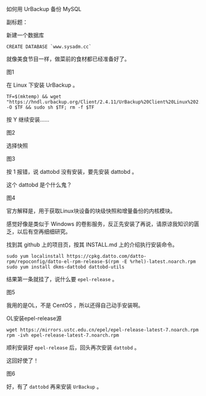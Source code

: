 如何用 UrBackup 备份 MySQL

副标题：







新建一个数据库

```mysql
CREATE DATABASE `www.sysadm.cc`
```



就像美食节目一样，做菜前的食材都已经准备好了。

图1





在 Linux 下安装 UrBackup 。

```shell
TF=$(mktemp) && wget "https://hndl.urbackup.org/Client/2.4.11/UrBackup%20Client%20Linux%202.4.11.sh" -O $TF && sudo sh $TF; rm -f $TF
```

按 Y 继续安装......

图2



选择快照

图3



按 1 报错，说 dattobd 没有安装，要先安装 dattobd 。

这个 dattobd 是个什么鬼？

图4



官方解释是，用于获取Linux块设备的块级快照和增量备份的内核模块。

感觉好像是类似于 Windows 的卷影服务，反正先安装了再说，请原谅我知识的匮乏，以后有空再细细研究。

找到其 github 上的项目页，按其 INSTALL.md 上的介绍执行安装命令。

```shell
sudo yum localinstall https://cpkg.datto.com/datto-rpm/repoconfig/datto-el-rpm-release-$(rpm -E %rhel)-latest.noarch.rpm
sudo yum install dkms-dattobd dattobd-utils
```

结果第一条就挂了，说什么要 `epel-release` 。

图5



我用的是OL，不是 CentOS ，所以还得自己动手安装啊。

OL安装epel-release源

```shell
wget https://mirrors.ustc.edu.cn/epel/epel-release-latest-7.noarch.rpm
rpm -ivh epel-release-latest-7.noarch.rpm
```



顺利安装好 `epel-release` 后，回头再次安装 `dattobd` 。

这回好使了！

图6



好，有了 `dattobd` 再来安装 `UrBackup` 。

